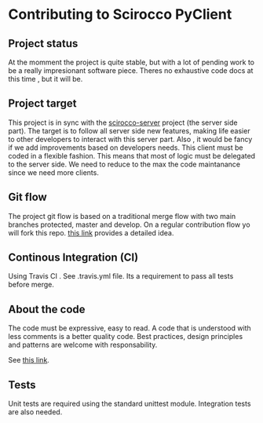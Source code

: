 # Contributing to Scirocco PyClient

## Project status
At the momment the project is quite stable, but with a lot of pending work to be a really impresionant software piece.
Theres no exhaustive code docs at this time , but it will be.

## Project target
This project is in sync with the [scirocco-server](https://github.com/eloylp/scirocco-server) project (the server side part).
The target is to follow all server side new features, making life easier to other developers to interact with this server part.
Also , it would be fancy if we add improvements based on developers needs.
This client must be coded in a flexible fashion. This means that most of logic must be delegated to the server side. We need to reduce to the max the code maintanance since we need more clients.

## Git flow
The project git flow is based on a traditional merge flow with two main branches protected, master and develop.
On a regular contribution flow yo will fork this repo. [this link](http://nvie.com/posts/a-successful-git-branching-model/) provides
a detailed idea.

## Continous Integration (CI)
Using Travis CI . See .travis.yml file. Its a requirement to pass all tests before merge.

## About the code
The code must be expressive, easy to read. A code that is understood with less comments is a better quality code. 
Best practices, design principles and patterns are welcome with responsability.

See [this link](https://www.python.org/dev/peps/pep-0008).

## Tests
Unit tests are required using the standard unittest module. Integration tests are also needed.
